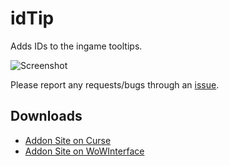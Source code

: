 # idTip

Adds IDs to the ingame tooltips.

![Screenshot](http://i.imgur.com/ngS3fc9.jpg)

Please report any requests/bugs through an [issue](https://github.com/silverwind/idTip/issues/new).

## Downloads

- [Addon Site on Curse](https://wow.curseforge.com/projects/idtip)
- [Addon Site on WoWInterface](https://www.wowinterface.com/downloads/fileinfo.php?id=17033)
